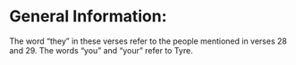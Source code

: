 # General Information:

The word “they” in these verses refer to the people mentioned in verses 28 and 29. The words “you” and “your” refer to Tyre.